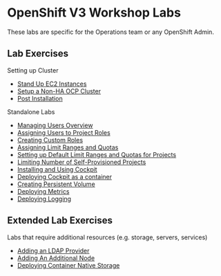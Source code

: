 # OpenShift V3 Workshop Labs

These labs are specific for the Operations team or any OpenShift Admin.

## Lab Exercises 

Setting up Cluster

* [Stand Up EC2 Instances](standing_up_hosts_on_ec2.md)
* [Setup a Non-HA OCP Cluster](setting_up_nonha_ocp_cluster.md)
* [Post Installation](using_ootb_cockpit.md)

Standalone Labs

* [Managing Users Overview](managing_users_overview.md)
* [Assigning Users to Project Roles](assigning_users_to_project_roles.md)
* [Creating Custom Roles](creating_custom_roles.md)
* [Assigning Limit Ranges and Quotas](assigning_limit_ranges_and_quotas.md)
* [Setting up Default Limit Ranges and Quotas for Projects](setting_up_default_limit_ranges_and_quotas_for_projects.md)
* [Limiting Number of Self-Provisioned Projects](limiting_number_of_self-provisioned_projects.md)
* [Installing and Using Cockpit](installing_and_using_cockpit.md)
* [Deploying Cockpit as a container](deploying_cockpit_as_a_container.md)
* [Creating Persistent Volume](creating_persistent_volume.md)
* [Deploying Metrics](deploying_metrics.md)
* [Deploying Logging](aggr_logging.md)

## Extended Lab Exercises 

Labs that require additional resources (e.g. storage, servers, services)

* [Adding an LDAP Provider](adding_an_ldap_provider.md)
* [Adding An Additional Node](adding_an_additional_node.md)
* [Deploying Container Native Storage](cns.md)
